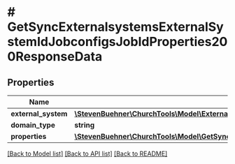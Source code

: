 # # GetSyncExternalsystemsExternalSystemIdJobconfigsJobIdProperties200ResponseData

## Properties

Name | Type | Description | Notes
------------ | ------------- | ------------- | -------------
**external_system** | [**\StevenBuehner\ChurchTools\Model\ExternalSystem2**](ExternalSystem2.md) |  |
**domain_type** | **string** |  |
**properties** | [**\StevenBuehner\ChurchTools\Model\GetSyncExternalsystemsExternalSystemIdJobconfigsJobIdProperties200ResponseDataProperties**](GetSyncExternalsystemsExternalSystemIdJobconfigsJobIdProperties200ResponseDataProperties.md) |  |

[[Back to Model list]](../../README.md#models) [[Back to API list]](../../README.md#endpoints) [[Back to README]](../../README.md)
